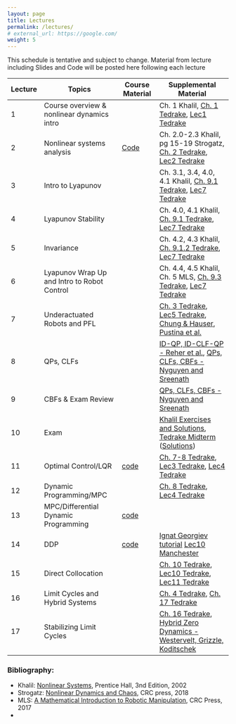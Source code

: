 ```yaml
---
layout: page
title: Lectures
permalink: /lectures/
# external_url: https://google.com/
weight: 5
---
```



This schedule is tentative and subject to change. Material from lecture including Slides and Code will be posted here following each lecture

| Lecture      | Topics | Course Material | Supplemental Material |
| ----------- | ----------- | --------------------- | ----------- |
| 1   | Course overview & nonlinear dynamics intro |  | Ch. 1 Khalil, [Ch. 1 Tedrake](https://underactuated.csail.mit.edu/intro.html), [Lec1 Tedrake](https://www.youtube.com/watch?v=uyyBT-MHhLE&list=PLkx8KyIQkMfU5szP43GlE_S1QGSPQfL9s) |
| 2   | Nonlinear systems analysis | [Code](https://colab.research.google.com/drive/1IJAjyV67mHOMTrEGx5ClsEVqnSLQFdTq?usp=sharing) | Ch. 2.0-2.3 Khalil, pg 15-19 Strogatz, [Ch. 2 Tedrake](https://underactuated.csail.mit.edu/pend.html), [Lec2 Tedrake](https://www.youtube.com/watch?v=l2CwE3Wf7ww&list=PLkx8KyIQkMfU5szP43GlE_S1QGSPQfL9s&index=2) |
| 3   | Intro to Lyapunov |  | Ch. 3.1, 3.4, 4.0, 4.1 Khalil, [Ch. 9.1 Tedrake](https://underactuated.csail.mit.edu/lyapunov.html), [Lec7 Tedrake](https://www.youtube.com/watch?v=qbuyy7ZcP9M&list=PLkx8KyIQkMfU5szP43GlE_S1QGSPQfL9s&index=7) |
| 4   | Lyapunov Stability |  | Ch. 4.0, 4.1 Khalil, [Ch. 9.1 Tedrake](https://underactuated.csail.mit.edu/lyapunov.html), [Lec7 Tedrake](https://www.youtube.com/watch?v=qbuyy7ZcP9M&list=PLkx8KyIQkMfU5szP43GlE_S1QGSPQfL9s&index=7) |
| 5   | Invariance |  | Ch. 4.2, 4.3 Khalil, [Ch. 9.1.2 Tedrake](https://underactuated.csail.mit.edu/lyapunov.html), [Lec7 Tedrake](https://www.youtube.com/watch?v=qbuyy7ZcP9M&list=PLkx8KyIQkMfU5szP43GlE_S1QGSPQfL9s&index=7) |
| 6   | Lyapunov Wrap Up and Intro to Robot Control |  | Ch. 4.4, 4.5 Khalil, Ch. 5 MLS, [Ch. 9.3 Tedrake]([https://underactuated.csail.mit.edu/lyapunov.html](https://underactuated.csail.mit.edu/lyapunov.html#finite-time)), [Lec7 Tedrake](https://www.youtube.com/watch?v=qbuyy7ZcP9M&list=PLkx8KyIQkMfU5szP43GlE_S1QGSPQfL9s&index=7) |
| 7   | Underactuated Robots and PFL |  | [Ch. 3 Tedrake](https://underactuated.csail.mit.edu/acrobot.html), [Lec5 Tedrake](https://www.youtube.com/watch?v=UBPL0IbyJy4&list=PLkx8KyIQkMfU5szP43GlE_S1QGSPQfL9s&index=5), [Chung & Hauser](https://www.sciencedirect.com/science/article/pii/000510989400148C), [Pustina et al.](https://arxiv.org/abs/2306.07258) |
| 8   | QPs, CLFs |  | [ID-QP, ID-CLF-QP - Reher et al.](https://ieeexplore.ieee.org/abstract/document/9147342?casa_token=Wcfyr1ackQ4AAAAA:kv6biqP5SS19zdeJXW6QlsCn8DxUNmVtpjwJ5Y8zeWimVdEWd6ZeTT7OgVDoGn2pVYAd7630), [QPs, CLFs, CBFs - Nyguyen and Sreenath](https://hybrid-robotics.berkeley.edu/publications/ACC2022_L1_Adaptive_CBF.pdf) |
| 9   | CBFs & Exam Review |  | [QPs, CLFs, CBFs - Nyguyen and Sreenath](https://hybrid-robotics.berkeley.edu/publications/ACC2022_L1_Adaptive_CBF.pdf) |
| 10   | Exam |  | [Khalil Exercises and Solutions](https://www.egr.msu.edu/%7Ekhalil/NonlinearSystems/AdditionalExercises.html), [Tedrake Midterm](https://underactuated.csail.mit.edu/Spring2024/midterm/midterm_2015_without_sols.pdf) ([Solutions](https://underactuated.csail.mit.edu/Spring2024/midterm/midterm_2015_with_sols.pdf)) |
| 11   | Optimal Control/LQR | [code](https://github.com/Nonlinear-Control-EMAE-485/EMAE485-demos/blob/main/LQR.ipynb) | [Ch. 7-8 Tedrake](https://underactuated.csail.mit.edu/dp.html), [Lec3 Tedrake](https://www.youtube.com/watch?v=GPvw92IKO44&list=PLkx8KyIQkMfU5szP43GlE_S1QGSPQfL9s&index=3), [Lec4 Tedrake](https://www.youtube.com/watch?v=GElVy0WTOys&list=PLkx8KyIQkMfU5szP43GlE_S1QGSPQfL9s&index=5) |
| 12   | Dynamic Programming/MPC |   | [Ch. 8 Tedrake](https://underactuated.csail.mit.edu/dp.html), [Lec4 Tedrake](https://www.youtube.com/watch?v=GPvw92IKO44&list=PLkx8KyIQkMfU5szP43GlE_S1QGSPQfL9s&index=4) |
| 13   | MPC/Differential Dynamic Programming | [code](https://github.com/Nonlinear-Control-EMAE-485/EMAE485-demos/blob/main/demo_mpc.ipynb) |  |
| 14   | DDP | [code](https://github.com/Nonlinear-Control-EMAE-485/EMAE485-demos/blob/main/iLQR_demo.ipynb) | [Ignat Georgiev tutorial](https://www.imgeorgiev.com/2023-02-01-ddp/) [Lec10 Manchester](https://www.youtube.com/watch?v=t0vaNTZIC20&list=PLZnJoM76RM6Jv4f7E7RnzW4rijTUTPI4u&index=10) |
| 15   | Direct Collocation |  | [Ch. 10 Tedrake](https://underactuated.csail.mit.edu/trajopt.html), [Lec10 Tedrake](https://www.youtube.com/watch?v=GPvw92IKO44&list=PLkx8KyIQkMfU5szP43GlE_S1QGSPQfL9s&index=10), [Lec11 Tedrake](https://www.youtube.com/watch?v=GElVy0WTOys&list=PLkx8KyIQkMfU5szP43GlE_S1QGSPQfL9s&index=11) |
| 16   | Limit Cycles and Hybrid Systems |  | [Ch. 4 Tedrake](https://underactuated.csail.mit.edu/trajopt.html), [Ch. 17 Tedrake](https://underactuated.csail.mit.edu/contact.html) |
| 17   | Stabilizing Limit Cycles |  | [Ch. 16 Tedrake](https://underactuated.csail.mit.edu/limit_cycles.html), [Hybrid Zero Dynamics - Westervelt, Grizzle, Koditschek](https://citeseerx.ist.psu.edu/document?repid=rep1&type=pdf&doi=1e4aada189d9fc142c88386e5f1eee54de9aaa18) |


### Bibliography:
- Khalil: [Nonlinear Systems](https://flyingv.ucsd.edu/krstic/files/Khalil-3rd.pdf), Prentice Hall, 3nd Edition, 2002
- Strogatz: [Nonlinear Dynamics and Chaos](https://www.biodyn.ro/course/literatura/Nonlinear_Dynamics_and_Chaos_2018_Steven_H._Strogatz.pdf), CRC press, 2018 
- MLS: [A Mathematical Introduction to Robotic Manipulation](https://www.cse.lehigh.edu/~trink/Courses/RoboticsII/reading/murray-li-sastry-94-complete.pdf), CRC Press, 2017
- 
<!-- - Tedrake: Underactuated Robotics: Algorithms for Walking, Running, Swimming, Flying, and Manipulation (Course Notes for MIT 6.832). -->




<!-- | Week      | Dates | Topics | Assignments |
| ----------- | ----------- | ----------- | ----------- |
| 1      | Jan 14 <br><br> Jan 16. | Course overview & nonlinear dynamics intro <br><br> Nonlinear systems analysis | HW0 |
| 2   | Jan 21 <br><br> Jan 23 | Intro to Lyapunov <br><br> Lyapunov Stability | HW1 Out |
| 3   | Jan 28 <br><br> Jan 30 | Invariance & Time Varying Systems <br><br> Time Varying Systems (cont.) |  |
| 4   | Feb 04 <br><br> Feb 06 | Model Systems & Robot Control <br><br> QPs, CLFs, CBFs | HW1 Due, HW2 Out |
| 5   | Feb 11 <br><br> Feb 13 | Dynamic Programming <br><br> LQR |  |
| 6   | Feb 18 <br><br> Feb 20 | Trajectory Optimization | HW2 Due, HW3 Out |
| 7   | Feb 25 <br><br> Feb 27 | MPC <br><br> Hybrid Systems | |
| 8   | March 04 <br><br> March 06 | Walking Robots | HW3 Due, HW4 Out |
| 9   | March 11 <br><br> March 13 | Spring Break |  |
| 10   | March 18 <br><br> March 20 | Stochasticity, Adaptivity, Robustness | |
| 11   | March 25 <br><br> March 27 | Input-Output Stability <br><br> Output feedback | HW4 Due |
| 12   | April 01 <br><br> April 03 | Planning with attitude <br><br> RL and Optimal Control |  |
| 12   | April 08 <br><br> April 10 | Computing Lyapunov Functions |  |
| 12   | April 15 <br><br> April 17 | TBD |  |
| 12   | April 22 <br><br> April 24 | TBD <br><br> Project Presentations |  | -->
